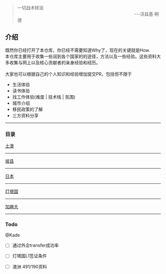 > 一切战术转润  <br> &nbsp;&nbsp;&nbsp;&nbsp;&nbsp;&nbsp;&nbsp;&nbsp;&nbsp;&nbsp;&nbsp;&nbsp;&nbsp;&nbsp;&nbsp;&nbsp;&nbsp;&nbsp;&nbsp;&nbsp;&nbsp;&nbsp;&nbsp;&nbsp;&nbsp;&nbsp;&nbsp;&nbsp;&nbsp;&nbsp;&nbsp;&nbsp;&nbsp;&nbsp;&nbsp;&nbsp;&nbsp;&nbsp;&nbsp;&nbsp;&nbsp;&nbsp;&nbsp;&nbsp;&nbsp;&nbsp;&nbsp;&nbsp;&nbsp;&nbsp;&nbsp;&nbsp;&nbsp;&nbsp;&nbsp;&nbsp;&nbsp;&nbsp;&nbsp;&nbsp;&nbsp;&nbsp;&nbsp;&nbsp;&nbsp;&nbsp;&nbsp;&nbsp;&nbsp;&nbsp;&nbsp;&nbsp;&nbsp;&nbsp;&nbsp;&nbsp;&nbsp;&nbsp;&nbsp;&nbsp;&nbsp;&nbsp;&nbsp;&nbsp;&nbsp;&nbsp;&nbsp;&nbsp;&nbsp;&nbsp;&nbsp;&nbsp;&nbsp;&nbsp;&nbsp; ---沃兹基·朔德
>           

## 介绍
既然你已经打开了本仓库，你已经不需要知道Why了，现在的关键就是How.  
本仓库主要用于收集一些润到各个国家的的途径，方法以及一些经验。这些资料大多收集与网上以及核心贡献者的亲身经验和经历。  
<br>
大家也可以根据自己的个人知识和经验增加提交PR，包括但不限于

* 生活体验
* 读书体验
* 找工作体验(难度 | 技术栈 | 氛围)
* 城市介绍
* 移民政策的了解
* 三方资料分享

---

### 目录
[土澳](/Australia) 

---
[坡县](/Singapore)

---
[日本](/Japan)

---
[灯塔国](/USA)

---
[加麻大](/Canada)

---
### Todo

@Kade
- [ ] 通过外企transfer成功率
- [ ] 灯塔国L1签证条件
- [ ] 澳洲 491/190资料

